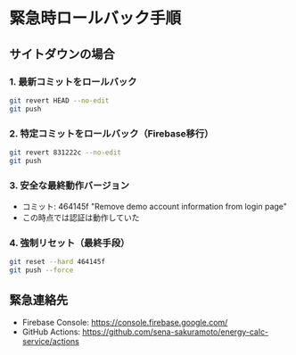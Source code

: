 # 緊急時ロールバック手順

## サイトダウンの場合

### 1. 最新コミットをロールバック
```bash
git revert HEAD --no-edit
git push
```

### 2. 特定コミットをロールバック（Firebase移行）
```bash
git revert 831222c --no-edit
git push
```

### 3. 安全な最終動作バージョン
- コミット: 464145f "Remove demo account information from login page"
- この時点では認証は動作していた

### 4. 強制リセット（最終手段）
```bash
git reset --hard 464145f
git push --force
```

## 緊急連絡先
- Firebase Console: https://console.firebase.google.com/
- GitHub Actions: https://github.com/sena-sakuramoto/energy-calc-service/actions